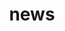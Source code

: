 ---
title: news 
template: news_archive 
nav: false 
summary: An archive of announcements.

entries:
  - date: 2024-09-25 
    content: |
      [Beheshteh Rakhshan](https://scholar.google.ca/citations?user=AWGU-v8AAAAJ&hl=en) and I,
      along with [Osman Asif Malik](https://osmanmalik.github.io/) and 
      [Guillaume Rabusseau](https://www-labs.iro.umontreal.ca/~grabus/),
      worked on [this paper](https://arxiv.org/abs/2406.02749) on sketching
      tensor train core chains. It was just accepted as a poster to NeurIPS 2024. 

  - date: 2024-05-14 
    content: |
      I am thrilled to receive Berkeley's
      [Teaching Effectiveness Award](https://gsi.berkeley.edu/programs-services/award-programs/teaching-effectiveness/) (2023-2024). The prize comes with a $500
      check, and the list of winners is [online](https://gsi.berkeley.edu/programs-services/award-programs/teaching-effectiveness/tea-recipients/tea-year/tea-2020-2025/). Read my essay [on my blog]({filename}/posts/tea_essay.md) or
      [on the GSI center website](https://gsi.berkeley.edu/cookie-cutters-scaling-a-parallel-computing-class-while-retaining-its-humanity/)!

  - date: 2024-05-04 
    content: |
      Charles Block, Gerasimos Gerogiannis, and three other wonderful researchers
      from UIUC and IU built on the [code](https://github.com/PASSIONLab/distributed_sddmm) from our [2022 IPDPS paper](https://arxiv.org/abs/2203.07673). 
      Read their ASPLOS 2024 paper [here](https://dl.acm.org/doi/10.1145/3620665.3640427).
      **Update**: Nabil Abubaker and Torsten Hoefler (ETH Zurich) also tested our code!
      Their paper is [here](https://arxiv.org/pdf/2404.19638). 

  - date: 2024-04-05 
    content: |
      I'm delighted that our paper
      [Distributed-Memory Randomized Algorithms for Sparse Tensor CP Decomposition](https://arxiv.org/abs/2210.05105) has been accepted
      at [SPAA 2024](https://spaa.acm.org/).

  - date: 2024-03-15 
    content: |
      Summer plans: I'll be at [NVIDIA](https://nvidia.com/en-us/) (Santa Clara campus) working on sparse linear algebra primitives.

  - date: 2024-01-17 
    content: |
      I passed my qualifying exam! Check out my
      [slides]({static}/pdf/2024/qual_slides.pdf).

  - date: 2023-12-30 
    content: |
      I will take my PhD qualifying exam on 
      **January 17 2024**, which consists of 
      a presentation of my research so far. You can 
      find more details [here]({filename}/posts/qualifying_exam.md). 

  - date: 2023-11-05 
    content: |
      My new website is up! It's a clone of [al-folio](https://github.com/alshedivat/al-folio), but rewritten 
      entirely with Jinja, Python, and Pelican.

  - date: 2023-09-21
    content: |
      I'm happy to announce the acceptance of our [recent work](https://openreview.net/forum?id=deaHiTb6Cu) to Neurips 
      2023. 
---